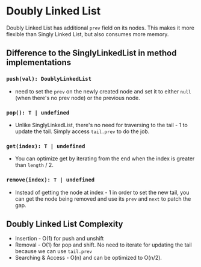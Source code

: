 # Doubly Linked List

Doubly Linked List has additional `prev` field on its nodes. This makes it more flexible than Singly Linked List, but also consumes more memory.

## Difference to the SinglyLinkedList in method implementations

### `push(val): DoublyLinkedList`

- need to set the `prev` on the newly created node and set it to either `null` (when there's no prev node) or the previous node.

### `pop(): T | undefined`

- Unlike SinglyLinkedList, there's no need for traversing to the tail - 1 to update the tail. Simply access `tail.prev` to do the job.

### `get(index): T | undefined`

- You can optimize get by iterating from the end when the index is greater than `length` / 2.

### `remove(index): T | undefined`

- Instead of getting the node at index - 1 in order to set the new tail, you can get the node being removed and use its `prev` and `next` to patch the gap.

## Doubly Linked List Complexity

- Insertion - O(1) for push and unshift
- Removal - O(1) for pop and shift. No need to iterate for updating the tail because we can use `tail.prev`
- Searching & Access - O(n) and can be optimized to O(n/2).
